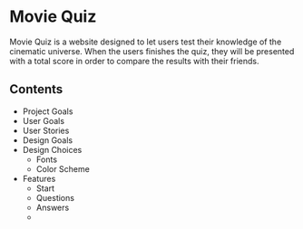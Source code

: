 # Movie Quiz
Movie Quiz is a website designed to let users test their knowledge of the cinematic universe. When the users finishes the quiz, they will be presented with a total score in order to compare the results with their friends.

## Contents

- Project Goals
- User Goals
- User Stories
- Design Goals
- Design Choices 
  - Fonts
  - Color Scheme
- Features
  - Start
  - Questions 
  - Answers
  - 
